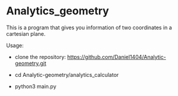 # Analytics_geometry 

This is a program that gives you information of two coordinates in  a cartesian plane.

Usage:

* clone the repository: https://github.com/Daniel1404/Analytic-geometry.git

* cd Analytic-geometry/analytics_calculator

* python3 main.py

